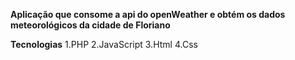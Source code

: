 **Aplicação que consome a api do openWeather e obtém os dados meteorológicos da cidade de Floriano**

__Tecnologias__
1.PHP
2.JavaScript
3.Html
4.Css